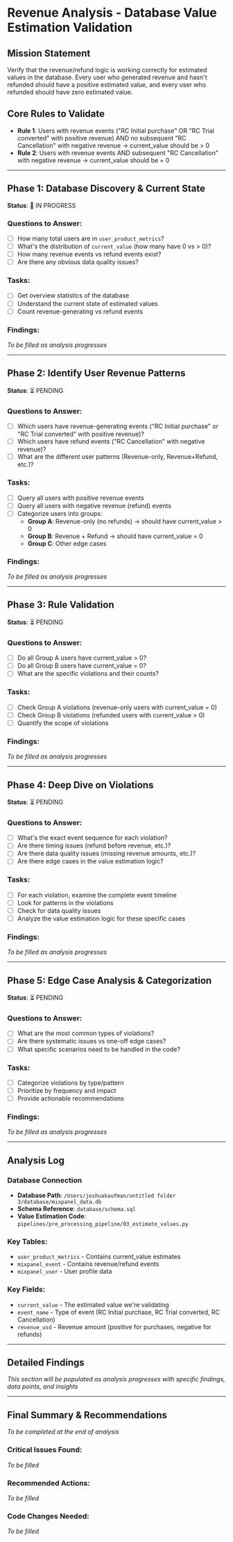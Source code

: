 # Revenue Analysis - Database Value Estimation Validation

## Mission Statement
Verify that the revenue/refund logic is working correctly for estimated values in the database. Every user who generated revenue and hasn't refunded should have a positive estimated value, and every user who refunded should have zero estimated value.

## Core Rules to Validate
- **Rule 1**: Users with revenue events ("RC Initial purchase" OR "RC Trial converted" with positive revenue) AND no subsequent "RC Cancellation" with negative revenue → current_value should be > 0
- **Rule 2**: Users with revenue events AND subsequent "RC Cancellation" with negative revenue → current_value should be = 0

---

## Phase 1: Database Discovery & Current State
**Status**: 🔄 IN PROGRESS

### Questions to Answer:
- [ ] How many total users are in `user_product_metrics`?
- [ ] What's the distribution of `current_value` (how many have 0 vs > 0)?
- [ ] How many revenue events vs refund events exist?
- [ ] Are there any obvious data quality issues?

### Tasks:
- [ ] Get overview statistics of the database
- [ ] Understand the current state of estimated values
- [ ] Count revenue-generating vs refund events

### Findings:
*To be filled as analysis progresses*

---

## Phase 2: Identify User Revenue Patterns
**Status**: ⏳ PENDING

### Questions to Answer:
- [ ] Which users have revenue-generating events ("RC Initial purchase" or "RC Trial converted" with positive revenue)?
- [ ] Which users have refund events ("RC Cancellation" with negative revenue)?
- [ ] What are the different user patterns (Revenue-only, Revenue+Refund, etc.)?

### Tasks:
- [ ] Query all users with positive revenue events
- [ ] Query all users with negative revenue (refund) events  
- [ ] Categorize users into groups:
  - **Group A**: Revenue-only (no refunds) → should have current_value > 0
  - **Group B**: Revenue + Refund → should have current_value = 0
  - **Group C**: Other edge cases

### Findings:
*To be filled as analysis progresses*

---

## Phase 3: Rule Validation
**Status**: ⏳ PENDING

### Questions to Answer:
- [ ] Do all Group A users have current_value > 0?
- [ ] Do all Group B users have current_value = 0?
- [ ] What are the specific violations and their counts?

### Tasks:
- [ ] Check Group A violations (revenue-only users with current_value = 0)
- [ ] Check Group B violations (refunded users with current_value > 0)
- [ ] Quantify the scope of violations

### Findings:
*To be filled as analysis progresses*

---

## Phase 4: Deep Dive on Violations
**Status**: ⏳ PENDING

### Questions to Answer:
- [ ] What's the exact event sequence for each violation?
- [ ] Are there timing issues (refund before revenue, etc.)?
- [ ] Are there data quality issues (missing revenue amounts, etc.)?
- [ ] Are there edge cases in the value estimation logic?

### Tasks:
- [ ] For each violation, examine the complete event timeline
- [ ] Look for patterns in the violations
- [ ] Check for data quality issues
- [ ] Analyze the value estimation logic for these specific cases

### Findings:
*To be filled as analysis progresses*

---

## Phase 5: Edge Case Analysis & Categorization
**Status**: ⏳ PENDING

### Questions to Answer:
- [ ] What are the most common types of violations?
- [ ] Are there systematic issues vs one-off edge cases?
- [ ] What specific scenarios need to be handled in the code?

### Tasks:
- [ ] Categorize violations by type/pattern
- [ ] Prioritize by frequency and impact
- [ ] Provide actionable recommendations

### Findings:
*To be filled as analysis progresses*

---

## Analysis Log

### Database Connection
- **Database Path**: `/Users/joshuakaufman/untitled folder 3/database/mixpanel_data.db`
- **Schema Reference**: `database/schema.sql`
- **Value Estimation Code**: `pipelines/pre_processing_pipeline/03_estimate_values.py`

### Key Tables:
- `user_product_metrics` - Contains current_value estimates
- `mixpanel_event` - Contains revenue/refund events
- `mixpanel_user` - User profile data

### Key Fields:
- `current_value` - The estimated value we're validating
- `event_name` - Type of event (RC Initial purchase, RC Trial converted, RC Cancellation)
- `revenue_usd` - Revenue amount (positive for purchases, negative for refunds)

---

## Detailed Findings

*This section will be populated as analysis progresses with specific findings, data points, and insights*

---

## Final Summary & Recommendations

*To be completed at the end of analysis*

### Critical Issues Found:
*To be filled*

### Recommended Actions:
*To be filled*

### Code Changes Needed:
*To be filled* 